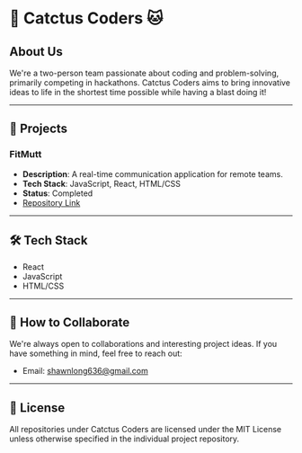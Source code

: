 # 🌵 Catctus Coders 🐱

## About Us

We're a two-person team passionate about coding and problem-solving, primarily competing in hackathons. Catctus Coders aims to bring innovative ideas to life in the shortest time possible while having a blast doing it!

---

## 🚀 Projects

### FitMutt
- **Description**: A real-time communication application for remote teams.
- **Tech Stack**: JavaScript, React, HTML/CSS
- **Status**: Completed
- [Repository Link](https://github.com/Cactus-Coders/FitMutt)

---

## 🛠️ Tech Stack

- React
- JavaScript
- HTML/CSS

---

## 🤝 How to Collaborate

We're always open to collaborations and interesting project ideas. If you have something in mind, feel free to reach out:

- Email: [shawnlong636@gmail.com](mailto:shawnlong636@gmail.com)

---

## 📝 License

All repositories under Catctus Coders are licensed under the MIT License unless otherwise specified in the individual project repository.
